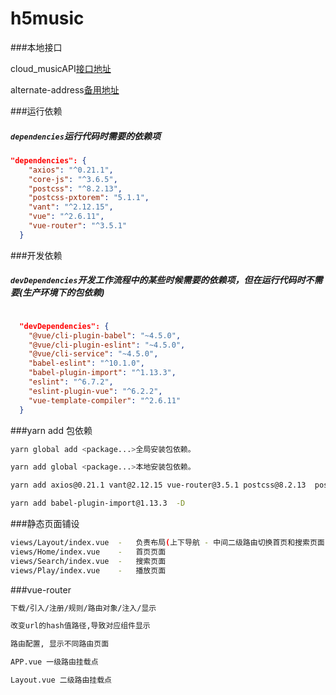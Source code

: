 # h5music

###本地接口

cloud_musicAPI[接口地址](https://binaryify.github.io/NeteaseCloudMusicApi/#/?id=%e5%ae%89%e8%a3%85)

alternate-address[备用地址](https://github.com/Binaryify/NeteaseCloudMusicApi/tree/master/docs)

###运行依赖

##### `dependencies`运行代码时需要的依赖项

```json
"dependencies": {
    "axios": "^0.21.1",
    "core-js": "^3.6.5",
    "postcss": "^8.2.13",
    "postcss-pxtorem": "5.1.1",
    "vant": "^2.12.15",
    "vue": "^2.6.11",
    "vue-router": "^3.5.1"
  }
```

###开发依赖

##### `devDependencies`开发工作流程中的某些时候需要的依赖项，但在运行代码时不需要(生产环境下的包依赖)

```json

  "devDependencies": {
    "@vue/cli-plugin-babel": "~4.5.0",
    "@vue/cli-plugin-eslint": "~4.5.0",
    "@vue/cli-service": "~4.5.0",
    "babel-eslint": "^10.1.0",
    "babel-plugin-import": "^1.13.3",
    "eslint": "^6.7.2",
    "eslint-plugin-vue": "^6.2.2",
    "vue-template-compiler": "^2.6.11"
  }
```

###yarn add 包依赖

```bash
yarn global add <package...>全局安装包依赖。

yarn add global <package...>本地安装包依赖。

yarn add axios@0.21.1 vant@2.12.15 vue-router@3.5.1 postcss@8.2.13	postcss-pxtorem@5.1.1

yarn add babel-plugin-import@1.13.3  -D

```

###静态页面铺设

```bash
views/Layout/index.vue  -	负责布局(上下导航 - 中间二级路由切换首页和搜索页面)
views/Home/index.vue    -	首页页面
views/Search/index.vue  -	搜索页面
views/Play/index.vue	-	播放页面
```


###vue-router
```bash
下载/引入/注册/规则/路由对象/注入/显示

改变url的hash值路径,导致对应组件显示

路由配置, 显示不同路由页面

APP.vue 一级路由挂载点

Layout.vue 二级路由挂载点
```


